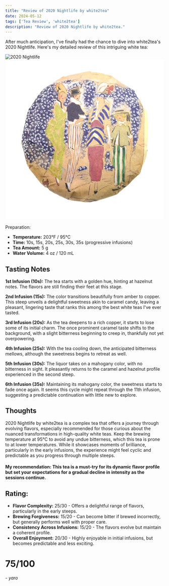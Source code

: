 ```yaml
---
title: "Review of 2020 Nightlife by white2tea"
date: 2024-05-12
tags: ['Tea Review', 'white2tea']
description: "Review of 2020 Nightlife by white2tea."
---
```


After much anticipation, I've finally had the chance to dive into white2tea's 2020 Nightlife. Here's my detailed review of this intriguing white tea:

![2020 Nightlife](cake.png)
![](<file (2).png>)

Preparation:

- **Temperature:** 203°F / 95°C
- **Time:** 10s, 15s, 20s, 25s, 30s, 35s (progressive infusions)
- **Tea Amount:** 5 g
- **Water Volume:** 4 oz / 120 mL

## Tasting Notes

**1st Infusion (10s):** The tea starts with a golden hue, hinting at hazelnut notes. The flavors are still finding their feet at this stage.

**2nd Infusion (15s):** The color transitions beautifully from amber to copper. This steep unveils a delightful sweetness akin to caramel candy, leaving a pleasant, lingering taste that ranks this among the best white teas I've ever tasted.

**3rd Infusion (20s):** As the tea deepens to a rich copper, it starts to lose some of its initial charm. The once prominent caramel taste shifts to the background, with a slight bitterness beginning to creep in, thankfully not yet overpowering.

**4th Infusion (25s):** With the tea cooling down, the anticipated bitterness mellows, although the sweetness begins to retreat as well.

**5th Infusion (30s):** The liquor takes on a mahogany color, with no bitterness in sight. It pleasantly returns to the caramel and hazelnut profile experienced in the second steep.

**6th Infusion (35s):** Maintaining its mahogany color, the sweetness starts to fade once again. It seems this cycle might repeat through the 11th infusion, suggesting a predictable continuation with little new to explore.

## Thoughts

2020 Nightlife by white2tea is a complex tea that offers a journey through evolving flavors, especially recommended for those curious about the nuanced transformations in high-quality white teas. Keep the brewing temperature at 95°C to avoid any undue bitterness, which this tea is prone to at lower temperatures. While it showcases moments of brilliance, particularly in the early infusions, the experience might feel cyclic and predictable as you progress through multiple steeps.

#### My recommendation: This tea is a must-try for its dynamic flavor profile but set your expectations for a gradual decline in intensity as the sessions continue.

## Rating:

- **Flavor Complexity:** 25/30 - Offers a delightful range of flavors, particularly in the early steeps.
- **Brewing Forgiveness:** 15/20 - Can become bitter if brewed incorrectly, but generally performs well with proper care.
- **Consistency Across Infusions:** 15/20 - The flavors evolve but maintain a coherent profile.
- **Overall Enjoyment:** 20/30 - Highly enjoyable in initial infusions, but becomes predictable and less exciting.

# 75/100

*- yaro*
